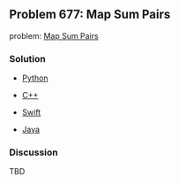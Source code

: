 ## Problem 677: Map Sum Pairs

problem: [Map Sum Pairs](https://leetcode.com/problems/map-sum-pairs/)

### Solution

- [Python](../python/problem677.py)

- [C++](../cpp/problem677.cpp)

- [Swift](../swift/problem677.swift)

- [Java](../java/problem677.java)

### Discussion

TBD

